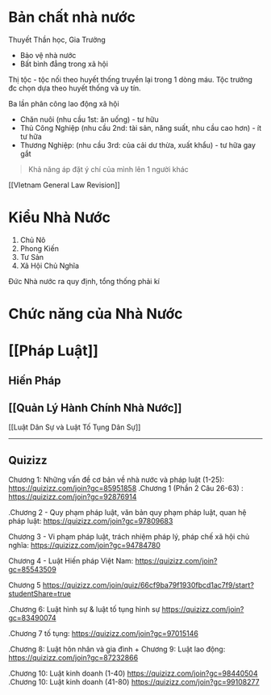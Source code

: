 # Bản chất nhà nước
Thuyết Thần học, Gia Trưởng
+ Bảo vệ nhà nước
+ Bất bình đẳng trong xã hội

Thị tộc - tộc nối theo huyết thống
	truyền lại trong 1 dòng máu. Tộc trưởng đc chọn dựa theo huyết thống và uy tín.

Ba lần phân công lao động xã hội
+ Chăn nuôi (nhu cầu 1st: ăn uống) - tư hữu
+ Thủ Công Nghiệp (nhu cầu 2nd: tài sản, năng suất, nhu cầu cao hơn) - ít tư hữa
+ Thương Nghiệp: (nhu cầu 3rd: của cải dư thừa, xuất khẩu) - tư hữa gay gắt

> Khả năng áp đặt ý chí của mình lên 1 người khác

[[VIetnam General Law Revision]]

# Kiểu Nhà Nước
1) Chủ Nô
2) Phong Kiến
3) Tư Sản
4) Xã Hội Chủ Nghĩa

Đức
Nhà nước ra quy định, tổng thống phải kí

# Chức năng của Nhà Nước
# [[Pháp Luật]]

## Hiến Pháp

## [[Quản Lý Hành Chính Nhà Nước]]

[[Luật Dân Sự và Luật Tố Tụng Dân Sự]]


---

## Quizizz
Chương 1: Những vấn đề cơ bản về nhà nước và pháp luật (1-25):  https://quizizz.com/join?gc=85951858
.Chương 1 (Phần 2 Câu 26-63) : https://quizizz.com/join?gc=92876914


.Chương 2 - Quy phạm pháp luật, văn bản quy phạm pháp luật, quan hệ pháp luật: https://quizizz.com/join?gc=97809683

Chương 3 - Vi phạm pháp luật, trách nhiệm pháp lý, pháp chế xã hội chủ nghĩa:  https://quizizz.com/join?gc=94784780

Chương 4 - Luật Hiến pháp Việt Nam: https://quizizz.com/join?gc=85543509

Chương 5 https://quizizz.com/join/quiz/66cf9ba79f1930fbcd1ac7f9/start?studentShare=true

.Chương 6: Luật hình sự & luật tố tụng hình sự
https://quizizz.com/join?gc=83490074

.Chương 7 tố tụng: https://quizizz.com/join?gc=97015146

.Chương 8: Luật hôn nhân và gia đình  + Chương 9: Luật lao động: https://quizizz.com/join?gc=87232866

.Chương 10: Luật kinh doanh (1-40) https://quizizz.com/join?gc=98440504
.Chương 10: Luật kinh doanh (41-80) https://quizizz.com/join?gc=99108277



